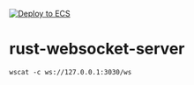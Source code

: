 [![Deploy to ECS](https://github.com/danieloraca/rust-websocket-server/actions/workflows/deploy.yml/badge.svg)](https://github.com/danieloraca/rust-websocket-server/actions/workflows/deploy.yml)

# rust-websocket-server

`wscat -c ws://127.0.0.1:3030/ws`
